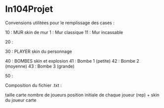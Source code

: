 # In104Projet

Convensions utilitées pour le remplissage des cases :

10 : MUR skin de mur
    1 : Mur classique
    11 : Mur incassable

20 : 

30 : PLAYER skin du personnage

40 : BOMBES skin et explosion
    41 : Bombe 1 (petite)
    42 : Bombe 2 (moyenne)
    43 : Bombe 3 (grande)

50 :


Composition du fichier .txt :

taille carte
nombre de joueurs
position initiale de chaque joueur (rep) + skin du joueur
carte